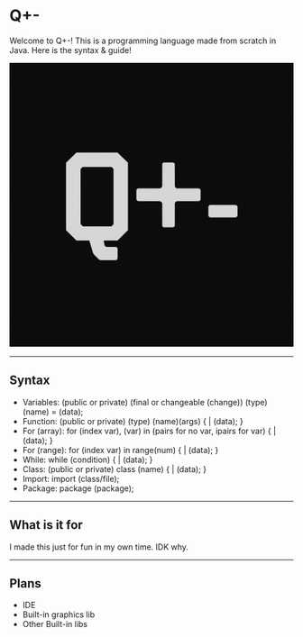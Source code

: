 # Q+-

Welcome to Q+-! This is a programming language made from scratch in Java. Here is the syntax & guide!

<img src="./qpmlogo.png">

---

## Syntax

- Variables: (public or private) (final or changeable (change)) (type) (name) = (data);
- Function: (public or private) (type) (name)(args) {
  |   (data);
  }
- For (array): for (index var), (var) in (pairs for no var, ipairs for var) {
  |   (data);
  }
- For (range): for (index var) in range(num) {
  |   (data);
  }
- While: while (condition) {
  |   (data);
  }
- Class: (public or private) class (name) {
  |   (data);
  }
- Import: import (class/file);
- Package: package (package);

---

## What is it for

I made this just for fun in my own time. IDK why.

---

## Plans

- IDE
- Built-in graphics lib
- Other Built-in libs